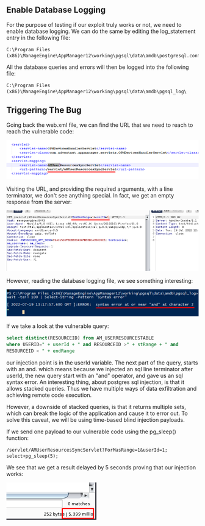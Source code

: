 ## Enable Database Logging
For the purpose of testing if our exploit truly works or not, we need to enable database logging.
We can do the same by editing the log_statement entry in the following file:

```path
C:\Program Files (x86)\ManageEngine\AppManager12\working\pgsql\data\amdb\postgresql.conf
```

All the database queries and errors will then be logged into the following file:

```path
C:\Program Files (x86)\ManageEngine\AppManager12\working\pgsql\data\amdb\pgsql_log\
```

## Triggering The Bug
Going back the web.xml file, we can find the URL that we need to reach to reach the vulnerable code:

![](../../03.%20Images/t2-ss6.png)

Visiting the URL, and providing the required arguments, with a line terminator, we don't see anything special.
In fact, we get an empty response from the server:

![](../../03.%20Images/t2-ss7.png)

However, reading the database logging file, we see something interesting:

![](../../03.%20Images/t2-ss8.png)

If we take a look at the vulnerable query:
```sql
select distinct(RESOURCEID) from AM_USERRESOURCESTABLE
where USERID=" + userId + " and RESOURCEID >" + stRange + " and
RESOURCEID < " + endRange
```

our injection point is in the userId variable.
The next part of the query, starts with an and. which means because we injected an sql line terminator after userId, the new query start with an "and" operator, and gave us an sql syntax error.
An interesting thing, about postgres sql injection, is that it allows stacked queries. Thus we have multiple ways of data exfiltration and achieving remote code execution.

However, a downside of stacked queries, is that it returns multiple sets, which can break the logic of the application and cause it to error out.
To solve this caveat, we will be using time-based blind injection payloads.

If we send one payload to our vulnerable code using the pg_sleep() function:
```url
/servlet/AMUserResourcesSyncServlet?ForMasRange=1&userId=1;
select+pg_sleep(5);
```

We see that we get a result delayed by 5 seconds proving that our injection works:

![](../../03.%20Images/t2-ss9.png)